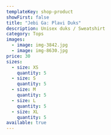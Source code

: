 ```yaml
---
templateKey: shop-product
showFirst: false
title: "Jebi Ga: Plavi Duks"
description: Unisex duks / Sweatshirt
category: Tops
images:
  - image: img-3842.jpg
  - image: img-8630.jpg
price: 30
sizes:
  - size: XS
    quantity: 5
  - size: S
    quantity: 5
  - size: M
    quantity: 5
  - size: L
    quantity: 5
  - size: XL
    quantity: 5
available: true
---
```

